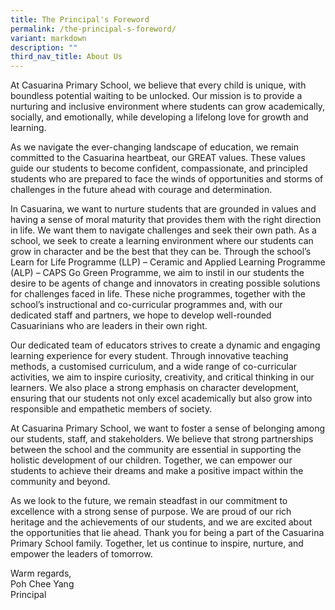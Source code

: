 ```yaml
---
title: The Principal's Foreword
permalink: /the-principal-s-foreword/
variant: markdown
description: ""
third_nav_title: About Us
---
```

<p>At Casuarina Primary School, we believe that every child is unique, with
boundless potential waiting to be unlocked. Our mission is to provide a
nurturing and inclusive environment where students can grow academically,
socially, and emotionally, while developing a lifelong love for growth
and learning.</p>
<p>As we navigate the ever-changing landscape of education, we remain committed
to the Casuarina heartbeat, our GREAT values. These values guide our students
to become confident, compassionate, and principled students who are prepared
to face the winds of opportunities and storms of challenges in the future
ahead with courage and determination.</p>
<p>In Casuarina, we want to nurture students that are grounded in values
and having a sense of moral maturity that provides them with the right
direction in life. We want them to navigate challenges and seek their own
path. As a school, we seek to create a learning environment where our students
can grow in character and be the best that they can be. Through the school’s
Learn for Life Programme (LLP) – Ceramic and Applied Learning Programme
(ALP) – CAPS Go Green Programme, we aim to instil in our students the desire
to be agents of change and innovators in creating possible solutions for
challenges faced in life. These niche programmes, together with the school’s
instructional and co-curricular programmes and, with our dedicated staff
and partners, we hope to develop well-rounded Casuarinians who are leaders
in their own right.&nbsp;</p>
<p>Our dedicated team of educators strives to create a dynamic and engaging
learning experience for every student. Through innovative teaching methods,
a customised curriculum, and a wide range of co-curricular activities,
we aim to inspire curiosity, creativity, and critical thinking in our learners.
We also place a strong emphasis on character development, ensuring that
our students not only excel academically but also grow into responsible
and empathetic members of society.</p>
<p>At Casuarina Primary School, we want to foster a sense of belonging among
our students, staff, and stakeholders. We believe that strong partnerships
between the school and the community are essential in supporting the holistic
development of our children. Together, we can empower our students to achieve
their dreams and make a positive impact within the community and beyond.</p>
<p>As we look to the future, we remain steadfast in our commitment to excellence
with a strong sense of purpose. We are proud of our rich heritage and the
achievements of our students, and we are excited about the opportunities
that lie ahead. Thank you for being a part of the Casuarina Primary School
family. Together, let us continue to inspire, nurture, and empower the
leaders of tomorrow.</p>

Warm regards, <br>
Poh Chee Yang<br>
Principal